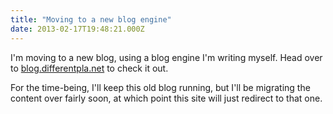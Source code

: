 ```yaml
---
title: "Moving to a new blog engine"
date: 2013-02-17T19:48:21.000Z
---
```

I'm moving to a new blog, using a blog engine I'm writing myself. Head over to [blog.differentpla.net](http://blog.differentpla.net/) to check it out.

For the time-being, I'll keep this old blog running, but I'll be migrating the content over fairly soon, at which point this site will just redirect to that one.
